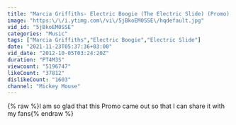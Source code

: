 ```yaml
---
title: "Marcia Griffiths- Electric Boogie (The Electric Slide) (Promo) (HQ)"
image: "https:\/\/i.ytimg.com\/vi\/5jBkoEM0SSE\/hqdefault.jpg"
vid_id: "5jBkoEM0SSE"
categories: "Music"
tags: ["Marcia Griffiths","Electric Boogie","Electric Slide"]
date: "2021-11-23T05:37:36+03:00"
vid_date: "2012-10-05T03:24:20Z"
duration: "PT4M3S"
viewcount: "5196747"
likeCount: "37812"
dislikeCount: "1603"
channel: "Mickey Mouse"
---
```

{% raw %}I am so glad that this Promo came out so that I can share it with my fans{% endraw %}
